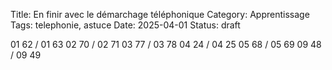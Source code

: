 Title: En finir avec le démarchage téléphonique
Category: Apprentissage
Tags: telephonie, astuce
Date: 2025-04-01
Status: draft

01 62 / 01 63
02 70 / 02 71
03 77 / 03 78
04 24 / 04 25
05 68 / 05 69
09 48 / 09 49
